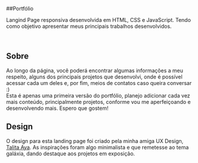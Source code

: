 ##Portfólio

Langind Page responsiva desenvolvida em HTML, CSS e JavaScript. Tendo como objetivo apresentar meus principais trabalhos desenvolvidos.

<br>

## Sobre
Ao longo da página, você poderá encontrar algumas informações a meu respeito, alguns dos principais projetos que desenvolvi, onde é possível acessar cada um deles e, por fim, meios de contatos caso queira conversar :)
<br>
Esta é apenas uma primeira versão do portfólio, planejo adicionar cada vez mais conteúdo, principalmente projetos, conforme vou me aperfeiçoando e desenvolvendo mais. Espero que gostem!

## Design
O design para esta landing page foi criado pela minha amiga UX Design, [Talita Aya](https://github.com/talita-aya). As inspirações foram algo minimalista e que remetesse ao tema galáxia, dando destaque aos projetos em exposição.



